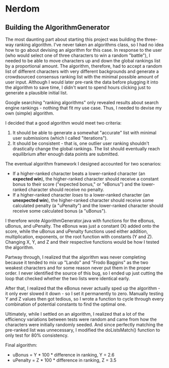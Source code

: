 # Nerdom

## Building the AlgorithmGenerator
The most daunting part about starting this project was building the three-way ranking algorithm. I've never taken an algorithms class, so I had no idea how to go about devising an algorithm for this case. In response to the user (who would select one of three characters to win a random "battle"), I needed to be able to move characters up and down the global rankings list by a proportional amount. The algorithm, therefore, had to accept a random list of different characters with very different backgrounds and generate a crowdsourced consensus ranking list with the minimal possible amount of user input. Although I would later pre-rank the data before plugging it into the algorithm to save time, I didn't want to spend hours clicking just to generate a plausible initial list.  

Google searching "ranking algorithms" only revealed results about search engine rankings - nothing that fit my use case. Thus, I needed to devise my own (simple) algorithm. 

I decided that a good algorithm would meet two criteria:
1) It should be able to generate a somewhat "accurate" list with minimal user submissions (which I called "iterations").
2) It should be consistent - that is, one outlier user ranking shouldn't drastically change the global rankings. The list should eventually reach equilibrium after enough data points are submitted.

The eventual algorithm framework I designed accounted for two scenarios:
- If a higher-ranked character beats a lower-ranked character (an **expected win**), the higher-ranked character should receive a constant bonus to their score ("expected bonus," or "eBonus") and the lower-ranked character should receive no penalty.
- If a higher-ranked character *loses* to a lower-ranked character (an **unexpected win**), the higher-ranked character should receive some calculated penalty (a "uPenalty") and the lower-ranked character should receive some calculated bonus (a "uBonus"). 

I therefore wrote AlgorithmGenerator.java with functions for the eBonus, uBonus, and uPenalty. The eBonus was just a constant (X) added onto the score, while the uBonus and uPenalty functions used either addition, multiplication, exponents, or the root function with constants (Y and Z). Changing X, Y, and Z and their respective functions would be how I tested the algorithm. 

Partway through, I realized that the algorithm was never completing because it tended to mix up "Lando" and "Frodo Baggins" as the two weakest characters and for some reason never put them in the proper order. I never identified the source of this bug, so I ended up just cutting the loop that checked whether the two lists were identical early.

After that, I realized that the eBonus never actually sped up the algorithm - it only ever slowed it down - so I set it permanently to zero. Manually testing Y and Z values then got tedious, so I wrote a function to cycle through every combination of potential constants to find the optimal one.

Ultimately, while I settled on an algorithm, I realized that a lot of the efficiency variations between tests were random and came from how the characters were initially randomly seeded. And since perfectly matching the pre-ranked list was unnecessary, I modified the doListsMatch() function to only test for 80% consistency.

Final algorithm:
- uBonus = Y * 100 * difference in ranking, Y = 2.6
- uPenalty = Z * 100 * difference in ranking, Z = 3.5